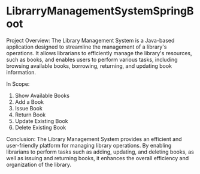 # LibrarryManagementSystemSpringBoot
Project Overview: 
The Library Management System is a Java-based application designed to streamline the management of a library's operations. It allows librarians to efficiently manage the library's resources, such as books, and enables users to perform various tasks, including browsing available books, borrowing, returning, and updating book information.

In Scope:
1. Show Available Books
2. Add a Book
3. Issue Book
4. Return Book
5. Update Existing Book
6. Delete Existing Book

Conclusion:
The Library Management System provides an efficient and user-friendly platform for managing library operations. By enabling librarians to perform tasks such as adding, updating, and deleting books, as well as issuing and returning books, it enhances the overall efficiency and organization of the library.
